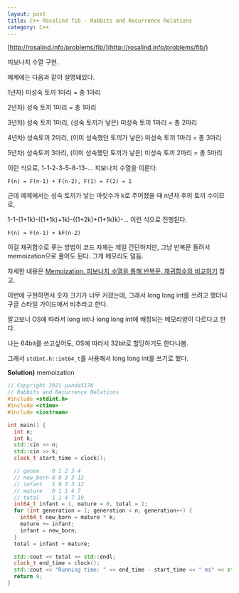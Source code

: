 ```yaml
---
layout: post
title: C++ Rosalind fib - Rabbits and Recurrence Relations
category: C++
---
```


[http://rosalind.info/problems/fib/](http://rosalind.info/problems/fib/)

피보나치 수열 구현.

예제에는 다음과 같이 설명돼있다.

1년차) 미성숙 토끼 1마리 = 총 1마리

<!--description-->

2년차) 성숙 토끼 1마리 = 총 1마리

3년차) 성숙 토끼 1마리, (성숙 토끼가 낳은) 미성숙 토끼 1마리 = 총 2마리

4년차) 성숙토끼 2마리, (이미 성숙했던 토끼가 낳은) 미성숙 토끼 1마리 = 총 3마리

5년차) 성숙토끼 3마리, (이미 성숙했던 토끼가 낳은) 미성숙 토끼 2마리 = 총 5마리

이런 식으로, 1-1-2-3-5-8-13-... 피보나치 수열을 이룬다.

`F(n) = F(n-1) + F(n-2), F(1) = F(2) = 1`

근데 예제에서는 성숙 토끼가 낳는 마릿수가 k로 주어졌을 때 n년차 후의 토끼 수이므로,

1-1-(1+1k)-((1+1k)+1k)-((1+2k)+(1+1k)k)-... 이런 식으로 진행된다.

`F(n) = F(n-1) + kF(n-2)`

이걸 재귀함수로 푸는 방법이 코드 자체는 제일 간단하지만, 그냥 반복문 돌려서 memoization으로 풀어도 된다. 그게 메모리도 덜듬.

자세한 내용은 [Memoization. 피보나치 수열을 통해 반복문, 재귀함수와 비교하기](https://velog.io/@minjae-mj/Memoization-%EB%A9%94%EB%AA%A8%EC%9D%B4%EC%A0%9C%EC%9D%B4%EC%85%98-feat.-%ED%94%BC%EB%B3%B4%EB%82%98%EC%B9%98-%EC%88%98%EC%97%B4) 참고.

이번에 구현하면서 숫자 크기가 너무 커졌는데, 그래서 long long int를 쓰려고 했더니 구글 스타일 가이드에서 비추라고 한다.

알고보니 OS에 따라서 long int나 long long int에 배정되는 메모리양이 다르다고 한다.

나는 64bit를 쓰고싶어도, OS에 따라서 32bit로 할당하기도 한다나봄.

그래서 `stdint.h::int64_t`를 사용해서 long long int를 쓰기로 했다. 

**Solution)** memoization

```c++
// Copyright 2021 panda5176
// Rabbits and Recurrence Relations
#include <stdint.h>
#include <ctime>
#include <iostream>

int main() {
  int n;
  int k;
  std::cin >> n;
  std::cin >> k;
  clock_t start_time = clock();

  // genen    0 1 2 3 4
  // new_born 0 0 3 3 12
  // infant   1 0 3 3 12
  // mature   0 1 1 4 7
  // total    1 1 4 7 19
  int64_t infant = 1, mature = 0, total = 1;
  for (int generation = 1; generation < n; generation++) {
    int64_t new_born = mature * k;
    mature += infant;
    infant = new_born;
  }
  total = infant + mature;

  std::cout << total << std::endl;
  clock_t end_time = clock();
  std::cout << "Running time: " << end_time - start_time << " ms" << std::endl;
  return 0;
}
```

